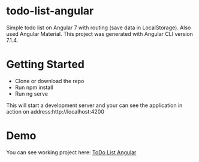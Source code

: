 # todo-list-angular
Simple todo list on Angular 7 with routing (save data in LocalStorage). Also used Angular Material.
This project was generated with Angular CLI version 7.1.4.

# Getting Started
<ul>
  <li>Clone or download the repo</li>
  <li>Run npm install</li>
  <li>Run ng serve</li>
</ul>
This will start a development server and your can see the application in action on address:http://localhost:4200

# Demo
You can see working project here: <a href="http://todo-list-angular.wdvillage.com/">ToDo List Angular</a>
